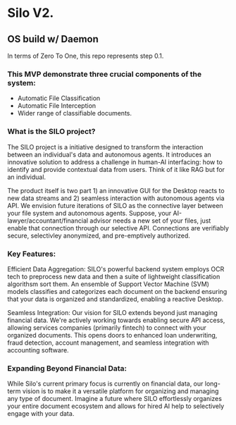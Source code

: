 # Silo V2. 
## OS build w/ Daemon

In terms of Zero To One, this repo represents step 0.1.

### This MVP demonstrate three crucial components of the system:
- Automatic File Classification
- Automatic File Interception
- Wider range of classifiable documents.

### What is the SILO project?
The SILO project is a initiative designed to transform the interaction between an individual's data and autonomous agents. It introduces an innovative solution to address a challenge in human-AI interfacing: how to identify and provide contextual data from users. Think of it like RAG but for an individual.

The product itself is two part 1) an innovative GUI for the Desktop reacts to new data streams and 2) seamless interaction with autonomous agents via API. We envision future iterations of SILO as the connective layer between your file system and autonomous agents. Suppose, your AI-lawyer/accountant/financial advisor needs a new set of your files, just enable that connection through our selective API. Connections are verifiably secure, selectivley anonymized, and pre-emptively authorized.

### Key Features:
Efficient Data Aggregation: SILO's powerful backend system employs OCR tech to preprocess new data and then a suite of lightweight classification algorithsm sort them. An ensemble of Support Vector Machine (SVM) models classifies and categorizes each document on the backend ensuring that your data is organized and standardized, enabling a reactive Desktop.

Seamless Integration: Our vision for SILO extends beyond just managing financial data. We're actively working towards enabling secure API access, allowing services companies (primarily fintech) to connect with your organized documents. This opens doors to enhanced loan underwriting, fraud detection, account management, and seamless integration with accounting software.

### Expanding Beyond Financial Data:

While Silo's current primary focus is currently on financial data, our long-term vision is to make it a versatile platform for organizing and managing any type of document. Imagine a future where SILO effortlessly organizes your entire document ecosystem and allows for hired AI help to selectively engage with your data.
